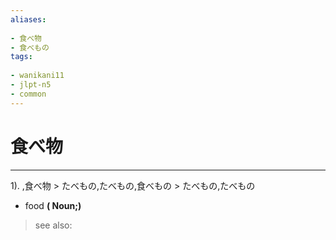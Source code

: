 ```yaml
---
aliases:
    
- 食べ物
- 食べもの
tags:
    
- wanikani11
- jlpt-n5
- common
---
```


# 食べ物
---
1).
,食べ物 > たべもの,たべもの,食べもの > たべもの,たべもの

- food
**( Noun;)**
> see also: 
            